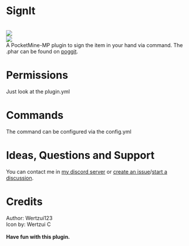 # SignIt
<a href="https://raw.githubusercontent.com/Wertzui123/SignIt/56c6ee8a66dd76c098b74509f2734b40c2fa4f39/SignIt.png"><br>
<a href="https://poggit.pmmp.io/p/SignIt"><img src="https://poggit.pmmp.io/shield.state/SignIt"></a>
<br><a href="https://poggit.pmmp.io/p/RenameItems"><img src="https://poggit.pmmp.io/shield.api/RenameItems"></a>
<br>A PocketMine-MP plugin to sign the item in your hand via command.
The .phar can be found on <a href="https://poggit.pmmp.io/p/SignIt/">poggit</a>.

# Permissions
Just look at the plugin.yml
 
# Commands
The command can be configured via the config.yml

# Ideas, Questions and Support
You can contact me in <a href="https://discord.gg/eGhZGtF">my discord server</a> or <a href="https://github.com/Wertzui123/SignIt/issues/new">create an issue</a>/<a href="https://github.com/Wertzui123/SignIt/discussions/new">start a discussion</a>.

# Credits
Author: Wertzui123
<br>Icon by: Wertzui C
<br>
<br>
**Have fun with this plugin.**
